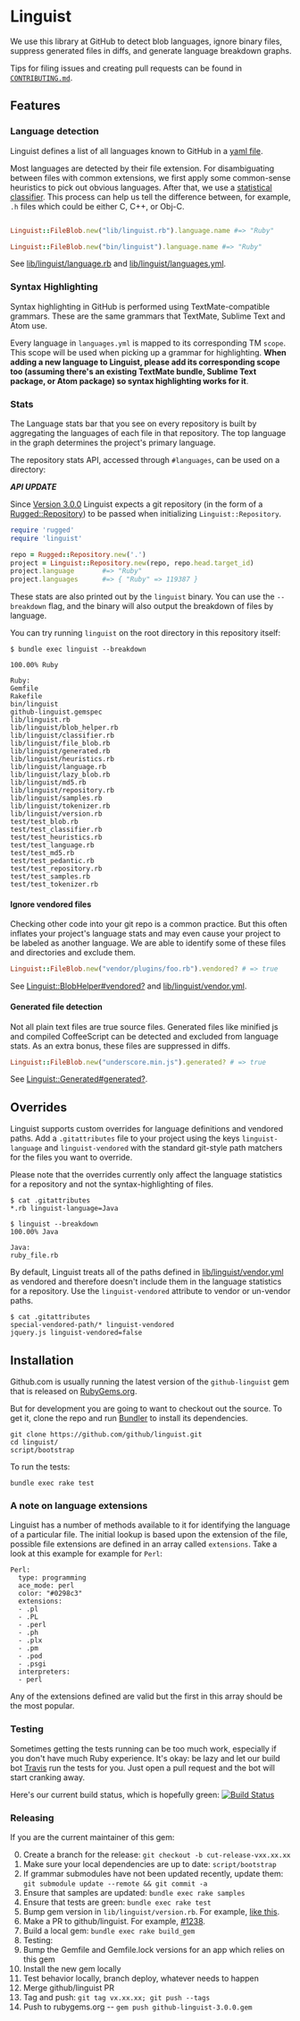 # Linguist

We use this library at GitHub to detect blob languages, ignore binary files, suppress generated files in diffs, and generate language breakdown graphs.

Tips for filing issues and creating pull requests can be found in [`CONTRIBUTING.md`](/CONTRIBUTING.md).

## Features

### Language detection

Linguist defines a list of all languages known to GitHub in a [yaml file](https://github.com/github/linguist/blob/master/lib/linguist/languages.yml).

Most languages are detected by their file extension. For disambiguating between files with common extensions, we first apply some common-sense heuristics to pick out obvious languages. After that, we use a
[statistical
classifier](https://github.com/github/linguist/blob/master/lib/linguist/classifier.rb).
This process can help us tell the difference between, for example, `.h` files which could be either C, C++, or Obj-C.

```ruby

Linguist::FileBlob.new("lib/linguist.rb").language.name #=> "Ruby"

Linguist::FileBlob.new("bin/linguist").language.name #=> "Ruby"
```

See [lib/linguist/language.rb](https://github.com/github/linguist/blob/master/lib/linguist/language.rb) and [lib/linguist/languages.yml](https://github.com/github/linguist/blob/master/lib/linguist/languages.yml).

### Syntax Highlighting

Syntax highlighting in GitHub is performed using TextMate-compatible grammars. These are the same grammars that TextMate, Sublime Text and Atom use.

Every language in `languages.yml` is mapped to its corresponding TM `scope`. This scope will be used when picking up a grammar for highlighting. **When adding a new language to Linguist, please add its corresponding scope too (assuming there's an existing TextMate bundle, Sublime Text package, or Atom package) so syntax highlighting works for it**.

### Stats

The Language stats bar that you see on every repository is built by aggregating the languages of each file in that repository. The top language in the graph determines the project's primary language.

The repository stats API, accessed through `#languages`, can be used on a directory:

***API UPDATE***

Since [Version 3.0.0](https://github.com/github/linguist/releases/tag/v3.0.0) Linguist expects a git repository (in the form of a [Rugged::Repository](https://github.com/libgit2/rugged#repositories)) to be passed when initializing `Linguist::Repository`.


```ruby
require 'rugged'
require 'linguist'

repo = Rugged::Repository.new('.')
project = Linguist::Repository.new(repo, repo.head.target_id)
project.language       #=> "Ruby"
project.languages      #=> { "Ruby" => 119387 }
```

These stats are also printed out by the `linguist` binary. You can use the
`--breakdown` flag, and the binary will also output the breakdown of files by language.

You can try running `linguist` on the root directory in this repository itself:

    $ bundle exec linguist --breakdown

    100.00% Ruby

    Ruby:
    Gemfile
    Rakefile
    bin/linguist
    github-linguist.gemspec
    lib/linguist.rb
    lib/linguist/blob_helper.rb
    lib/linguist/classifier.rb
    lib/linguist/file_blob.rb
    lib/linguist/generated.rb
    lib/linguist/heuristics.rb
    lib/linguist/language.rb
    lib/linguist/lazy_blob.rb
    lib/linguist/md5.rb
    lib/linguist/repository.rb
    lib/linguist/samples.rb
    lib/linguist/tokenizer.rb
    lib/linguist/version.rb
    test/test_blob.rb
    test/test_classifier.rb
    test/test_heuristics.rb
    test/test_language.rb
    test/test_md5.rb
    test/test_pedantic.rb
    test/test_repository.rb
    test/test_samples.rb
    test/test_tokenizer.rb

#### Ignore vendored files

Checking other code into your git repo is a common practice. But this often inflates your project's language stats and may even cause your project to be labeled as another language. We are able to identify some of these files and directories and exclude them.

```ruby
Linguist::FileBlob.new("vendor/plugins/foo.rb").vendored? # => true
```

See [Linguist::BlobHelper#vendored?](https://github.com/github/linguist/blob/master/lib/linguist/blob_helper.rb) and [lib/linguist/vendor.yml](https://github.com/github/linguist/blob/master/lib/linguist/vendor.yml).

#### Generated file detection

Not all plain text files are true source files. Generated files like minified js and compiled CoffeeScript can be detected and excluded from language stats. As an extra bonus, these files are suppressed in diffs.

```ruby
Linguist::FileBlob.new("underscore.min.js").generated? # => true
```

See [Linguist::Generated#generated?](https://github.com/github/linguist/blob/master/lib/linguist/generated.rb).

## Overrides

Linguist supports custom overrides for language definitions and vendored paths. Add a `.gitattributes` file to your project using the keys `linguist-language` and `linguist-vendored` with the standard git-style path matchers for the files you want to override.

Please note that the overrides currently only affect the language statistics for a repository and not the syntax-highlighting of files.

```
$ cat .gitattributes
*.rb linguist-language=Java

$ linguist --breakdown
100.00% Java

Java:
ruby_file.rb
```

By default, Linguist treats all of the paths defined in [lib/linguist/vendor.yml](https://github.com/github/linguist/blob/master/lib/linguist/vendor.yml) as vendored and therefore doesn't include them in the language statistics for a repository. Use the `linguist-vendored` attribute to vendor or un-vendor paths.

```
$ cat .gitattributes
special-vendored-path/* linguist-vendored
jquery.js linguist-vendored=false
```

## Installation

Github.com is usually running the latest version of the `github-linguist` gem that is released on [RubyGems.org](http://rubygems.org/gems/github-linguist).

But for development you are going to want to checkout out the source. To get it, clone the repo and run [Bundler](http://gembundler.com/) to install its dependencies.

    git clone https://github.com/github/linguist.git
    cd linguist/
    script/bootstrap

To run the tests:

    bundle exec rake test

### A note on language extensions

Linguist has a number of methods available to it for identifying the language of a particular file. The initial lookup is based upon the extension of the file, possible file extensions are defined in an array called `extensions`. Take a look at this example for example for `Perl`:

```
Perl:
  type: programming
  ace_mode: perl
  color: "#0298c3"
  extensions:
  - .pl
  - .PL
  - .perl
  - .ph
  - .plx
  - .pm
  - .pod
  - .psgi
  interpreters:
  - perl
```
Any of the extensions defined are valid but the first in this array should be the most popular.

### Testing

Sometimes getting the tests running can be too much work, especially if you don't have much Ruby experience. It's okay: be lazy and let our build bot [Travis](http://travis-ci.org/#!/github/linguist) run the tests for you. Just open a pull request and the bot will start cranking away.

Here's our current build status, which is hopefully green: [![Build Status](https://secure.travis-ci.org/github/linguist.png?branch=master)](http://travis-ci.org/github/linguist)

### Releasing

If you are the current maintainer of this gem:

 0. Create a branch for the release: `git checkout -b cut-release-vxx.xx.xx`
 0. Make sure your local dependencies are up to date: `script/bootstrap`
 0. If grammar submodules have not been updated recently, update them: `git submodule update --remote && git commit -a`
 0. Ensure that samples are updated: `bundle exec rake samples`
 0. Ensure that tests are green: `bundle exec rake test`
 0. Bump gem version in `lib/linguist/version.rb`.  For example, [like this](https://github.com/github/linguist/commit/8d2ea90a5ba3b2fe6e1508b7155aa4632eea2985).
 0. Make a PR to github/linguist.  For example, [#1238](https://github.com/github/linguist/pull/1238).
 0. Build a local gem: `bundle exec rake build_gem`
 0. Testing:
   0. Bump the Gemfile and Gemfile.lock versions for an app which relies on this gem
   0. Install the new gem locally
   0. Test behavior locally, branch deploy, whatever needs to happen
 0. Merge github/linguist PR
 0. Tag and push: `git tag vx.xx.xx; git push --tags`
 0. Push to rubygems.org -- `gem push github-linguist-3.0.0.gem`
